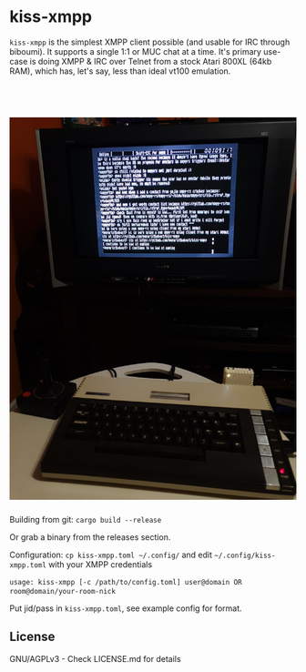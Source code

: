 # kiss-xmpp

`kiss-xmpp` is the simplest XMPP client possible (and usable for IRC through biboumi). It supports a single 1:1 or MUC chat at a time.
It's primary use-case is doing XMPP & IRC over Telnet from a stock Atari 800XL (64kb RAM), which has, let's say, less than ideal vt100 emulation.

<h1 align="center">
  <br>
  <img src="https://raw.githubusercontent.com/moparisthebest/kiss-xmpp/master/kiss-xmpp-on-800xl.jpg" alt="kiss-xmpp in use on 800xl">
  <br>
</h1>

Building from git:
  `cargo build --release`

Or grab a binary from the releases section.

Configuration: `cp kiss-xmpp.toml ~/.config/` and edit `~/.config/kiss-xmpp.toml` with your XMPP credentials

```
usage: kiss-xmpp [-c /path/to/config.toml] user@domain OR room@domain/your-room-nick
```

Put jid/pass in `kiss-xmpp.toml`, see example config for format.

License
-------
GNU/AGPLv3 - Check LICENSE.md for details
